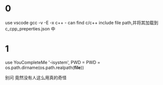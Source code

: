# 0 
use vscode 
    gcc -v -E -x c++ -
can find c/c++ include  file path,并将其加载到c_cpp_preperties.json 中

# 1 
use YouCompleteMe
        '-isystem',
        PWD = PWD = os.path.dirname(os.path.realpath(__file__))

别问 竟然没有人这么用真的奇怪
